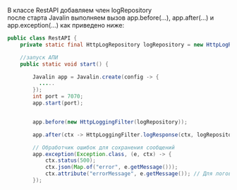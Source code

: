 В классе RestAPI добавляем член logRepository  
после старта Javalin выполняем вызов  app.before(...), app.after(...) и app.exception(...) как приведено ниже:  

```java
public class RestAPI {
    private static final HttpLogRepository logRepository = new HttpLogRepository();

    //запуск АПИ
    public static void start() {

        Javalin app = Javalin.create(config -> {
          .....
        });
        int port = 7070;
        app.start(port);


        app.before(new HttpLoggingFilter(logRepository));

        app.after(ctx -> HttpLoggingFilter.logResponse(ctx, logRepository)); // <-- Логируем ответы

        // Обработчик ошибок для сохранения сообщений
        app.exception(Exception.class, (e, ctx) -> {
            ctx.status(500);
            ctx.json(Map.of("error", e.getMessage()));
            ctx.attribute("errorMessage", e.getMessage()); // Для логов
        });
```
